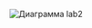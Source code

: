 ![Диаграмма lab2](https://user-images.githubusercontent.com/79829528/201321732-0059b86a-d73b-41e8-ab44-6ba1f77ecd58.png)


